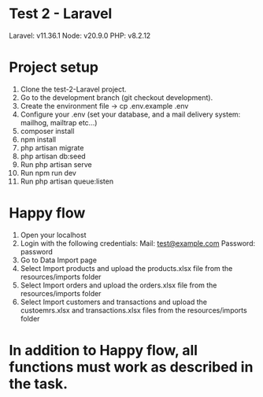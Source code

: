 # Test 2 - Laravel

Laravel: v11.36.1
Node: v20.9.0
PHP: v8.2.12

# Project setup
1. Clone the test-2-Laravel project.
2. Go to the development branch (git checkout development).
3. Create the environment file -> cp .env.example .env
4. Configure your .env (set your database, and a mail delivery system: mailhog, mailtrap etc...)
5. composer install
6. npm install
7. php artisan migrate
8. php artisan db:seed
9. Run php artisan serve
10. Run npm run dev
11. Run php artisan queue:listen

# Happy flow
1. Open your localhost
2. Login with the following credentials:
   Mail: test@example.com
   Password: password
3. Go to Data Import page
4. Select Import products and upload the products.xlsx file from the resources/imports folder
5. Select Import orders and upload the orders.xlsx file from the resources/imports folder
6. Select Import customers and transactions and upload the custoemrs.xlsx and transactions.xlsx files from the resources/imports folder

# In addition to Happy flow, all functions must work as described in the task.

